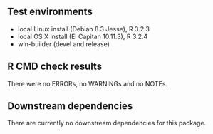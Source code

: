 ## Test environments

* local Linux install (Debian 8.3 Jesse), R 3.2.3
* local OS X install (El Capitan 10.11.3), R 3.2.4
* win-builder (devel and release)

## R CMD check results

There were no ERRORs, no WARNINGs and no NOTEs.


## Downstream dependencies

There are currently no downstream dependencies for this package.
